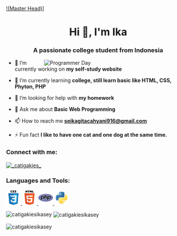 [!(Master Head)](https://cdnb.artstation.com/p/assets/images/images/037/609/505/large/kenze-wee-popeyescommissiontwitterbanner.jpg?1620831315)]
<h1 align="center">Hi 👋, I'm Ika</h1>
<h3 align="center">A passionate college student from Indonesia</h3>
<img align="right" alt="Programmer Day" width="400" src="https://cdna.artstation.com/p/assets/images/images/042/631/286/original/bryan-rodriguez-belchibia-1-rightspeed.gif?1635037562">

- 🔭 I’m currently working on **my self-study website**

- 🌱 I’m currently learning **college, still learn basic like HTML, CSS, Phyton, PHP**

- 🤝 I’m looking for help with **my homework**

- 💬 Ask me about **Basic Web Programming**

- 📫 How to reach me **seikagitacahyani916@gmail.com**

- ⚡ Fun fact **I like to have one cat and one dog at the same time.**

<h3 align="left">Connect with me:</h3>
<p align="left">
<a href="https://instagram.com/_catigakies_" target="blank"><img align="center" src="https://raw.githubusercontent.com/rahuldkjain/github-profile-readme-generator/master/src/images/icons/Social/instagram.svg" alt="_catigakies_" height="30" width="40" /></a>
</p>

<h3 align="left">Languages and Tools:</h3>
<p align="left"> <a href="https://www.w3schools.com/css/" target="_blank" rel="noreferrer"> <img src="https://raw.githubusercontent.com/devicons/devicon/master/icons/css3/css3-original-wordmark.svg" alt="css3" width="40" height="40"/> </a> <a href="https://www.w3.org/html/" target="_blank" rel="noreferrer"> <img src="https://raw.githubusercontent.com/devicons/devicon/master/icons/html5/html5-original-wordmark.svg" alt="html5" width="40" height="40"/> </a> <a href="https://www.php.net" target="_blank" rel="noreferrer"> <img src="https://raw.githubusercontent.com/devicons/devicon/master/icons/php/php-original.svg" alt="php" width="40" height="40"/> </a> <a href="https://www.python.org" target="_blank" rel="noreferrer"> <img src="https://raw.githubusercontent.com/devicons/devicon/master/icons/python/python-original.svg" alt="python" width="40" height="40"/> </a> </p>

<p><img align="left" src="https://github-readme-stats.vercel.app/api/top-langs?username=catigakiesikasey&show_icons=true&locale=en&layout=compact" alt="catigakiesikasey" /></p>

<p>&nbsp;<img align="center" src="https://github-readme-stats.vercel.app/api?username=catigakiesikasey&show_icons=true&locale=en" alt="catigakiesikasey" /></p>

<p><img align="center" src="https://github-readme-streak-stats.herokuapp.com/?user=catigakiesikasey&" alt="catigakiesikasey" /></p>
